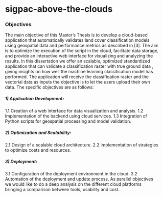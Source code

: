 # sigpac-above-the-clouds

### Objectives
The main objective of this Master’s Thesis is to develop a cloud-based application that automatically validates land cover classification models using geospatial data and performance metrics as described in [3]. The aim is to optimize the execution of the script in the cloud, facilitate data storage, and provide an interactive web interface for visualizing and analyzing the results. In this dissertation we offer an scalable, optimized standardized application that can validate a classification raster with true ground data , giving insights on how well the machine learning classification model has performed. The application will receive the classification raster and the vectorial data as inputs the objective is to let the users upload their own data. The
specific objectives are as follows:

##### 1) Application Development:
1.1 Creation of a web interface for data visualization and analysis.
1.2 Implementation of the backend using cloud services.
1.3 Integration of Python scripts for geospatial processing and model validation.

##### 2) Optimization and Scalability:
2.1 Design of a scalable cloud architecture.
2.2 Implementation of strategies to optimize costs and resources.

##### 3) Deployment:
3.1 Configuration of the deployment environment in the cloud.
3.2 Automation of the deployment and update process. As parallel objectives we would like to do a deep analysis on the different cloud platforms bringing a comparison between tools, usability and cost.